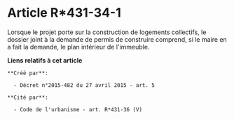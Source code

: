 # Article R*431-34-1

Lorsque le projet porte sur la construction de logements collectifs, le  dossier joint à la demande de permis de construire
comprend, si le maire  en a fait la demande, le plan intérieur de l'immeuble.

**Liens relatifs à cet article**

	**Créé par**:

	  - Décret n°2015-482 du 27 avril 2015 - art. 5

	**Cité par**:

	  - Code de l'urbanisme - art. R*431-36 (V)
